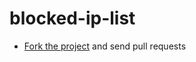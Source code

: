 # blocked-ip-list
- [Fork the project](https://github.com/TeamKillerX/blocked-ip-list) and send pull requests
